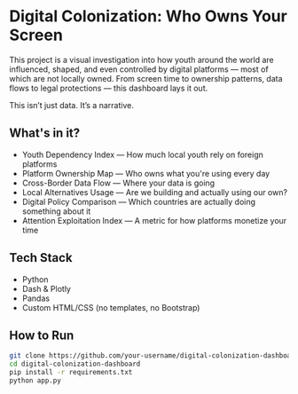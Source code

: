 # Digital Colonization: Who Owns Your Screen

This project is a visual investigation into how youth around the world are influenced, shaped, and even controlled by digital platforms — most of which are not locally owned. From screen time to ownership patterns, data flows to legal protections — this dashboard lays it out.

This isn’t just data. It’s a narrative.

## What's in it?

- Youth Dependency Index — How much local youth rely on foreign platforms
- Platform Ownership Map — Who owns what you're using every day
- Cross-Border Data Flow — Where your data is going
- Local Alternatives Usage — Are we building and actually using our own?
- Digital Policy Comparison — Which countries are actually doing something about it
- Attention Exploitation Index — A metric for how platforms monetize your time

## Tech Stack

- Python
- Dash & Plotly
- Pandas
- Custom HTML/CSS (no templates, no Bootstrap)

## How to Run

```bash
git clone https://github.com/your-username/digital-colonization-dashboard.git
cd digital-colonization-dashboard
pip install -r requirements.txt
python app.py
```
